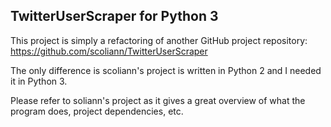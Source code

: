 ## TwitterUserScraper for Python 3 

This project is simply a refactoring of another GitHub project repository:  https://github.com/scoliann/TwitterUserScraper


The only difference is scoliann's project is written in Python 2 and I needed it in Python 3.

Please refer to soliann's project as it gives a great overview of what the program does, project dependencies, etc. 
